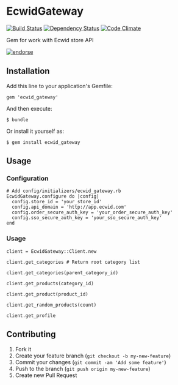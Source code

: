 # EcwidGateway

 [![Build Status](https://secure.travis-ci.org/zzet/ecwid_gateway.png)](http://travis-ci.org/zzet/ecwid_gateway) [![Dependency Status](https://gemnasium.com/zzet/ecwid_gateway.png)](https://gemnasium.com/zzet/ecwid_gateway) [![Code Climate](https://codeclimate.com/badge.png)](https://codeclimate.com/github/zzet/ecwid_gateway) 
  
 Gem for work with Ecwid store API 

 [![endorse](http://api.coderwall.com/zzet/endorsecount.png)](http://coderwall.com/zzet)

## Installation

Add this line to your application's Gemfile:

    gem 'ecwid_gateway'

And then execute:

    $ bundle

Or install it yourself as:

    $ gem install ecwid_gateway

## Usage

### Configuration

    # Add config/initializers/ecwid_gateway.rb
    EcwidGateway.configure do |config|
      config.store_id = 'your_store_id' 
      config.api_domain = 'http://app.ecwid.com'
      config.order_secure_auth_key = 'your_order_secure_auth_key'
      config.sso_secure_auth_key = 'your_sso_secure_auth_key'
    end

### Usage

    client = EcwidGateway::Client.new

    client.get_categories # Return root category list

    client.get_categories(parent_category_id)

    client.get_products(category_id)
    
    client.get_product(product_id)
    
    client.get_random_products(count)
    
    client.get_profile


## Contributing

1. Fork it
2. Create your feature branch (`git checkout -b my-new-feature`)
3. Commit your changes (`git commit -am 'Add some feature'`)
4. Push to the branch (`git push origin my-new-feature`)
5. Create new Pull Request
